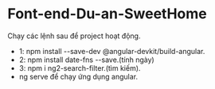 # Font-end-Du-an-SweetHome

Chạy các lệnh sau để project hoạt động.

 - 1: npm install --save-dev @angular-devkit/build-angular.
 - 2: npm install date-fns --save.(tính ngày)
 - 3: npm i ng2-search-filter.(tìm kiếm).
 - ng serve để chạy ứng dụng angular.
